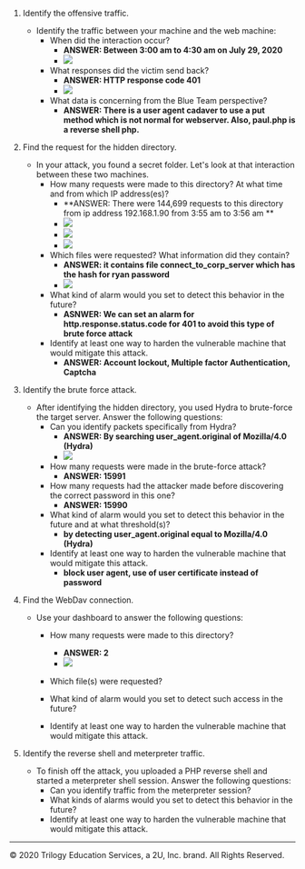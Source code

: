 1. Identify the offensive traffic.
   - Identify the traffic between your machine and the web machine:
     - When did the interaction occur?
       - **ANSWER: Between 3:00 am to 4:30 am on July 29, 2020**
       - ![](images/day2-1.png)
     - What responses did the victim send back?
       - **ANSWER: HTTP response code 401**
       - ![](images/day2-2.png)
     - What data is concerning from the Blue Team perspective?
       - **ANSWER: There is a user agent cadaver to use a put method which is not normal for webserver. Also, paul.php is a reverse shell php.**

2. Find the request for the hidden directory.
   - In your attack, you found a secret folder. Let's look at that interaction between these two machines.
     - How many requests were made to this directory? At what time and from which IP address(es)?
       - **ANSWER: There were 144,699 requests to this directory from ip address 192.168.1.90 from 3:55 am to 3:56 am **
       - ![](images/day2-3.png)
       - ![](images/day2-4.png)
       - ![](images/day2-5.png)
     - Which files were requested? What information did they contain?
       - **ANSWER: it contains file connect_to_corp_server which has the hash for ryan password**
       - ![](images/day2-6.png)
     - What kind of alarm would you set to detect this behavior in the future?
       - **ASNWER: We can set an alarm for http.response.status.code for 401 to avoid this type of brute force attack**
     - Identify at least one way to harden the vulnerable machine that would mitigate this attack.
       - **ANSWER: Account lockout, Multiple factor Authentication, Captcha**

3. Identify the brute force attack.
   - After identifying the hidden directory, you used Hydra to brute-force the target server. Answer the following questions:
     - Can you identify packets specifically from Hydra?
       - **ANSWER: By searching user_agent.original of Mozilla/4.0 (Hydra)**
       - ![](images/day2-6.png)
     - How many requests were made in the brute-force attack?
       - **ANSWER: 15991**
     - How many requests had the attacker made before discovering the correct password in this one?
       - **ANSWER: 15990**
     - What kind of alarm would you set to detect this behavior in the future and at what threshold(s)?
       - **by detecting user_agent.original equal to Mozilla/4.0 (Hydra)**
     - Identify at least one way to harden the vulnerable machine that would mitigate this attack.
       - **block user agent, use of user certificate instead of password**

4. Find the WebDav connection.
   - Use your dashboard to answer the following questions:
     - How many requests were made to this directory?
       - **ANSWER: 2**
       - ![](images/day2-7.png)
     - Which file(s) were requested?
       
     - What kind of alarm would you set to detect such access in the future?
     - Identify at least one way to harden the vulnerable machine that would mitigate this attack.

5. Identify the reverse shell and meterpreter traffic.
   - To finish off the attack, you uploaded a PHP reverse shell and started a meterpreter shell session. Answer the following questions:
     - Can you identify traffic from the meterpreter session?
     - What kinds of alarms would you set to detect this behavior in the future?
     - Identify at least one way to harden the vulnerable machine that would mitigate this attack.


---
© 2020 Trilogy Education Services, a 2U, Inc. brand. All Rights Reserved.
